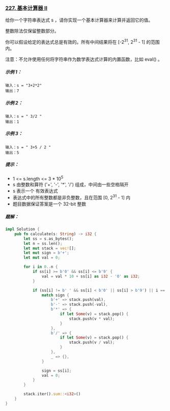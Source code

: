 ### [227. 基本计算器 II](https://leetcode.cn/problems/basic-calculator-ii/)
给你一个字符串表达式 s ，请你实现一个基本计算器来计算并返回它的值。

整数除法仅保留整数部分。

你可以假设给定的表达式总是有效的。所有中间结果将在 [-2<sup>31</sup>, 2<sup>31</sup> - 1] 的范围内。

注意：不允许使用任何将字符串作为数学表达式计算的内置函数，比如 eval() 。



##### 示例 1：
```
输入：s = "3+2*2"
输出：7
```

##### 示例 2：
```
输入：s = " 3/2 "
输出：1
```

##### 示例 3：
```
输入：s = " 3+5 / 2 "
输出：5
```

##### 提示：
- 1 <= s.length <= 3 * 10<sup>5</sup>
- s 由整数和算符 ('+', '-', '*', '/') 组成，中间由一些空格隔开
- s 表示一个 有效表达式
- 表达式中的所有整数都是非负整数，且在范围 [0, 2<sup>31</sup> - 1] 内
- 题目数据保证答案是一个 32-bit 整数

##### 题解：
```rust
impl Solution {
    pub fn calculate(s: String) -> i32 {
        let ss = s.as_bytes();
        let n = ss.len();
        let mut stack = vec![];
        let mut sign = b'+';
        let mut val = 0;

        for i in 0..n {
            if ss[i] >= b'0' && ss[i] <= b'9' {
                val = val * 10 + ss[i] as i32 - '0' as i32;
            }

            if (ss[i] != b' ' && ss[i] < b'0' || ss[i] > b'9') || i == n - 1 {
                match sign {
                    b'+' => stack.push(val),
                    b'-' => stack.push(-val),
                    b'*' => {
                        if let Some(v) = stack.pop() {
                            stack.push(v * val);
                        }
                    },
                    b'/' => {
                        if let Some(v) = stack.pop() {
                            stack.push(v / val);
                        }
                    },
                    _ => {},
                }

                sign = ss[i];
                val = 0;
            }
        }

        stack.iter().sum::<i32>()
    }
}
```
